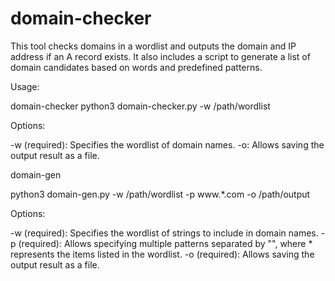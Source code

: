# domain-checker
This tool checks domains in a wordlist and outputs the domain and IP address if an A record exists. It also includes a script to generate a list of domain candidates based on words and predefined patterns.

Usage:

domain-checker
python3 domain-checker.py -w /path/wordlist

Options:

-w (required): Specifies the wordlist of domain names.
-o: Allows saving the output result as a file.

domain-gen

python3 domain-gen.py -w /path/wordlist -p www.*.com -o /path/output

Options:

-w (required): Specifies the wordlist of strings to include in domain names.
-p (required): Allows specifying multiple patterns separated by "", where * represents the items listed in the wordlist.
-o (required): Allows saving the output result as a file.
